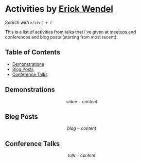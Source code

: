 # Activities by [Erick Wendel](https://twitter.com/erickwendel_)

_Search with `⌘/ctrl + f`_

This is a list of activities from talks that I've given at meetups and conferences and blog posts (starting from most recent).

## Table of Contents

- [Demonstrations](#demonstration)
- [Blog Posts](#blog-posts)
- [Conference Talks](#blog-posts)

## Demonstrations

$$video-content$$

## Blog Posts

$$blog-content$$

## Conference Talks

$$talk-content$$
